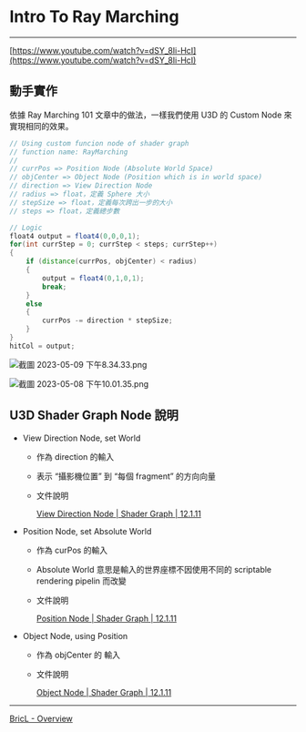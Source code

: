 # Intro To Ray Marching

---

[https://www.youtube.com/watch?v=dSY_8Ii-HcI](https://www.youtube.com/watch?v=dSY_8Ii-HcI)

## 動手實作

依據 Ray Marching 101 文章中的做法，一樣我們使用 U3D 的 Custom Node 來實現相同的效果。

```glsl
// Using custom funcion node of shader graph
// function name: RayMarching
//
// currPos => Position Node (Absolute World Space)
// objCenter => Object Node (Position which is in world space)
// direction => View Direction Node
// radius => float，定義 Sphere 大小
// stepSize => float，定義每次跨出一步的大小
// steps => float，定義總步數

// Logic
float4 output = float4(0,0,0,1);
for(int currStep = 0; currStep < steps; currStep++)
{
	if (distance(currPos, objCenter) < radius)
	{
		output = float4(0,1,0,1);
		break;
	}
	else
	{
		currPos -= direction * stepSize;
	}
}
hitCol = output;
```

![截圖 2023-05-09 下午8.34.33.png](Intro%20To%20Ray%20Marching%206bd825bbbfea4cd99af18b79c7841838/%25E6%2588%25AA%25E5%259C%2596_2023-05-09_%25E4%25B8%258B%25E5%258D%25888.34.33.png)

![截圖 2023-05-08 下午10.01.35.png](Intro%20To%20Ray%20Marching%206bd825bbbfea4cd99af18b79c7841838/%25E6%2588%25AA%25E5%259C%2596_2023-05-08_%25E4%25B8%258B%25E5%258D%258810.01.35.png)

## U3D Shader Graph Node 說明

- View Direction Node, set World
    - 作為 direction 的輸入
    - 表示 “攝影機位置” 到 “每個 fragment” 的方向向量
    - 文件說明
        
        [View Direction Node | Shader Graph | 12.1.11](https://docs.unity3d.com/Packages/com.unity.shadergraph@12.1/manual/View-Direction-Node.html?q=View)
        
- Position Node, set Absolute World
    - 作為 curPos 的輸入
    - Absolute World 意思是輸入的世界座標不因使用不同的 scriptable rendering pipelin 而改變
    - 文件說明
        
        [Position Node | Shader Graph | 12.1.11](https://docs.unity3d.com/Packages/com.unity.shadergraph@12.1/manual/Position-Node.html?q=Position)
        
- Object Node, using Position
    - 作為 objCenter 的 輸入
    - 文件說明
        
        [Object Node | Shader Graph | 12.1.11](https://docs.unity3d.com/Packages/com.unity.shadergraph@12.1/manual/Object-Node.html?q=Object)
        

---

[BricL - Overview](https://github.com/BricL)